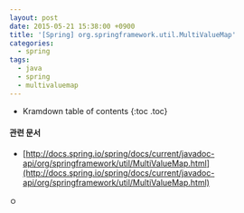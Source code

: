 ```yaml
---
layout: post
date: 2015-05-21 15:38:00 +0900
title: '[Spring] org.springframework.util.MultiValueMap'
categories:
  - spring
tags:
  - java
  - spring
  - multivaluemap
---
```


* Kramdown table of contents
{:toc .toc}

#### 관련 문서

- [http://docs.spring.io/spring/docs/current/javadoc-api/org/springframework/util/MultiValueMap.html](http://docs.spring.io/spring/docs/current/javadoc-api/org/springframework/util/MultiValueMap.html)


ㅇ
